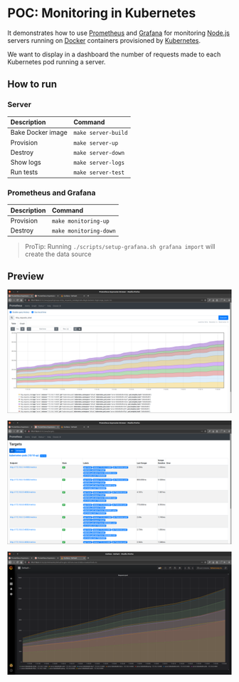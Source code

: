 # POC: Monitoring in Kubernetes

It demonstrates how to use [Prometheus](https://github.com/prometheus/prometheus) and [Grafana](https://github.com/grafana/grafana) for monitoring [Node.js](https://github.com/nodejs/node) servers running on [Docker](https://github.com/docker) containers provisioned by [Kubernetes](https://kubernetes.io/).

We want to display in a dashboard the number of requests made to each Kubernetes pod running a server.

## How to run

### Server

| Description | Command |
| :--- | :--- |
| Bake Docker image | `make server-build` |
| Provision | `make server-up` |
| Destroy | `make server-down` |
| Show logs | `make server-logs` |
| Run tests | `make server-test` |

### Prometheus and Grafana

| Description | Command |
| :--- | :--- |
| Provision | `make monitoring-up` |
| Destroy | `make monitoring-down` |

> ProTip: Running `./scripts/setup-grafana.sh grafana import` will create the data source

## Preview

![Prometheus query](./preview/prometheus-query.png)

![Prometheus targets](./preview/prometheus-targets.png)

![Grafana dashboard](./preview/grafana-dashboard.png)
